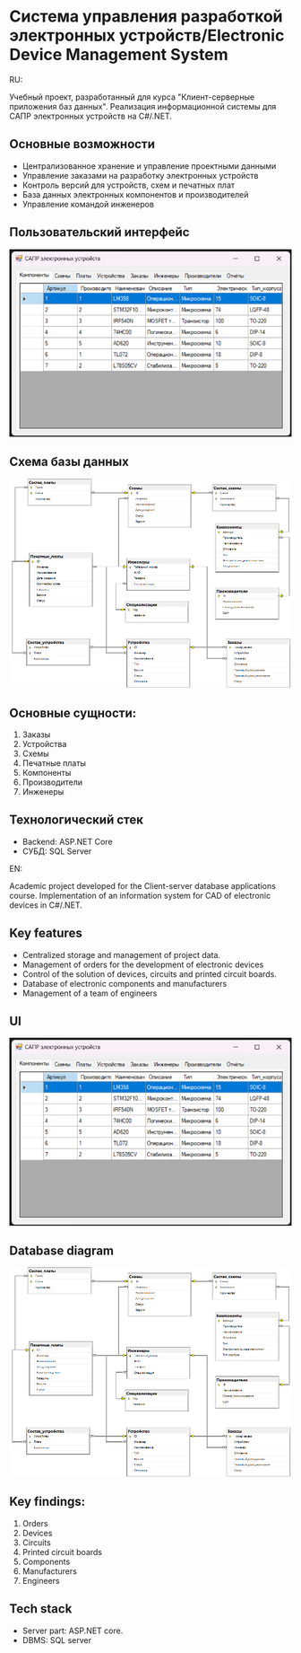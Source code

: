 # Система управления разработкой электронных устройств/Electronic Device Management System
RU:

Учебный проект, разработанный для курса "Клиент-серверные приложения баз данных". Реализация информационной системы для САПР электронных устройств на C#/.NET.

## Основные возможности
- Централизованное хранение и управление проектными данными
- Управление заказами на разработку электронных устройств
- Контроль версий для устройств, схем и печатных плат
- База данных электронных компонентов и производителей
- Управление командой инженеров

## Пользовательский интерфейс
![UI](docs/ui.png)

## Схема базы данных
![DB Diagram](docs/db_diagram.png)

## Основные сущности:
1. Заказы
2. Устройства
3. Схемы
4. Печатные платы
5. Компоненты
6. Производители
7. Инженеры

## Технологический стек
- Backend: ASP.NET Core
- СУБД: SQL Server

EN:

Academic project developed for the Client-server database applications course. Implementation of an information system for CAD of electronic devices in C#/.NET.

## Key features
- Centralized storage and management of project data.
- Management of orders for the development of electronic devices
- Control of the solution of devices, circuits and printed circuit boards.
- Database of electronic components and manufacturers
- Management of a team of engineers

## UI
![UI](docs/ui.png)

## Database diagram
![DB Diagram](docs/db_diagram.png)

## Key findings:
1. Orders
2. Devices
3. Circuits
4. Printed circuit boards
5. Components
6. Manufacturers
7. Engineers

## Tech stack
- Server part: ASP.NET core.
- DBMS: SQL server
